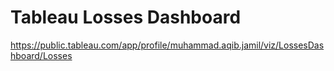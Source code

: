# Tableau Losses Dashboard
https://public.tableau.com/app/profile/muhammad.aqib.jamil/viz/LossesDashboard/Losses
